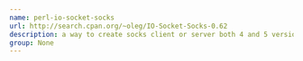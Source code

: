 ```yaml
---
name: perl-io-socket-socks
url: http://search.cpan.org/~oleg/IO-Socket-Socks-0.62
description: a way to create socks client or server both 4 and 5 version. URL : http://search.cpan.org/~oleg/IO-Socket-Socks-0.62 Groups : None
group: None
---
```

